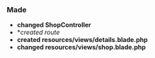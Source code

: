 ### Made
- **changed ShopController**   
- **created route*   
- **created resources/views/details.blade.php**   
- **changed resources/views/shop.blade.php**   
